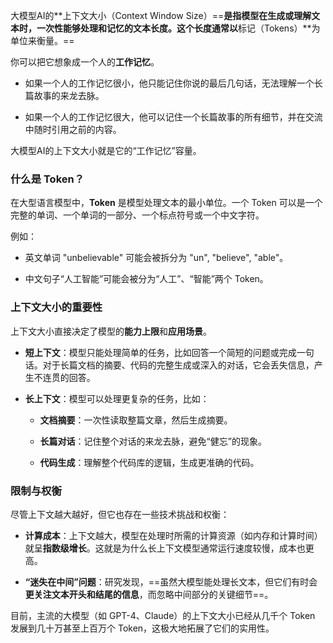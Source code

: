 大模型AI的**上下文大小（Context Window Size）==**是指模型在生成或理解文本时，**一次性能够处理和记忆的文本长度**。这个长度通常以**标记（Tokens）**为单位来衡量。==

你可以把它想象成一个人的**工作记忆**。

- 如果一个人的工作记忆很小，他只能记住你说的最后几句话，无法理解一个长篇故事的来龙去脉。
    
- 如果一个人的工作记忆很大，他可以记住一个长篇故事的所有细节，并在交流中随时引用之前的内容。
    

大模型AI的上下文大小就是它的“工作记忆”容量。

### 什么是 Token？

在大型语言模型中，**Token** 是模型处理文本的最小单位。一个 Token 可以是一个完整的单词、一个单词的一部分、一个标点符号或一个中文字符。

例如：

- 英文单词 "unbelievable" 可能会被拆分为 "un", "believe", "able"。
    
- 中文句子“人工智能”可能会被分为“人工”、“智能”两个 Token。
    

### 上下文大小的重要性

上下文大小直接决定了模型的**能力上限**和**应用场景**。

- **短上下文**：模型只能处理简单的任务，比如回答一个简短的问题或完成一句话。对于长篇文档的摘要、代码的完整生成或深入的对话，它会丢失信息，产生不连贯的回答。
    
- **长上下文**：模型可以处理更复杂的任务，比如：
    
    - **文档摘要**：一次性读取整篇文章，然后生成摘要。
        
    - **长篇对话**：记住整个对话的来龙去脉，避免“健忘”的现象。
        
    - **代码生成**：理解整个代码库的逻辑，生成更准确的代码。
        

### 限制与权衡

尽管上下文越大越好，但它也存在一些技术挑战和权衡：

- **计算成本**：上下文越大，模型在处理时所需的计算资源（如内存和计算时间）就呈**指数级增长**。这就是为什么长上下文模型通常运行速度较慢，成本也更高。
    
- **“迷失在中间”问题**：研究发现，==虽然大模型能处理长文本，但它们有时会**更关注文本开头和结尾的信息**，而忽略中间部分的关键细节==。
    

目前，主流的大模型（如 GPT-4、Claude）的上下文大小已经从几千个 Token 发展到几十万甚至上百万个 Token，这极大地拓展了它们的实用性。